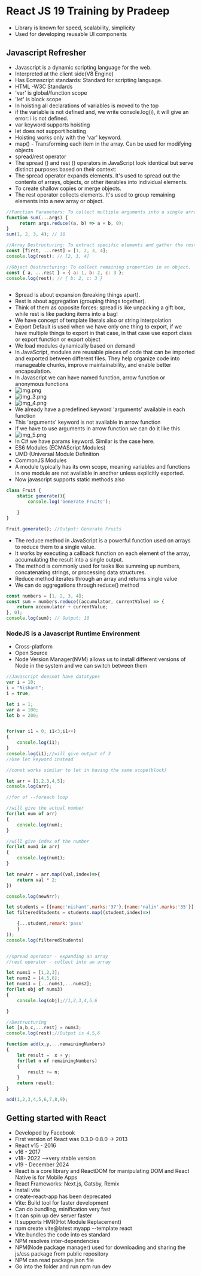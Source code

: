 # React JS 19 Training by Pradeep
- Library is known for speed, scalability, simplicity
- Used for developing reusable UI components
## Javascript Refresher
- Javascript is a dynamic scripting language for the web.
- Interpreted at the client side(V8 Engine)
- Has Ecmascript standards: Standard for scripting language.
- HTML -W3C Standards
- 'var' is global/function scope
- 'let' is block scope
- In hoisting all declarations of variables is moved to the top
- if the variable is not defined and, we write console.log(i), it will give an error: i is not defined.
- var keyword supports hoisting
- let does not support hoisting 
- Hoisting works only with the 'var' keyword.
- map() - Transforming each item in the array. Can be used for modifying objects
- spread/rest operator
- The spread () and rest () operators in JavaScript look identical but serve distinct purposes based on their context:
- The spread operator expands elements. It's used to spread out the contents of arrays, objects, or other iterables into individual elements.
-  To create shallow copies or merge objects.
- The rest operator collects elements. It's used to group remaining elements into a new array or object.
```js
//Function Parameters: To collect multiple arguments into a single array.
function sum(...args) {
     return args.reduce((a, b) => a + b, 0);
}
sum(1, 2, 3, 4); // 10

//Array Destructuring: To extract specific elements and gather the rest
const [first, ...rest] = [1, 2, 3, 4];
console.log(rest); // [2, 3, 4]

//Object Destructuring: To collect remaining properties in an object.
const { a, ...rest } = { a: 1, b: 2, c: 3 };
console.log(rest); // { b: 2, c: 3 }



```
- Spread is about expansion (breaking things apart).
- Rest is about aggregation (grouping things together).
- Think of them as opposite forces: spread is like unpacking a gift box, while rest is like packing items into a bag!
- We have concept of template literals also or string interpolation
- Export Default is used when we have only one thing to export, if we have multiple things to export in that case, in that case use export class or export function or export object
- We load modules dynamically based on demand
- In JavaScript, modules are reusable pieces of code that can be imported and exported between different files. They help organize code into manageable chunks, improve maintainability, and enable better encapsulation.
- In Javascript we can have named function, arrow function or anonymous functions
- ![img.png](img.png)
- ![img_3.png](img_3.png)
- ![img_4.png](img_4.png)
- We already have a predefined keyword 'arguments' available in each function
- This 'arguments' keyword is not available in arrow function
- If we have to use arguments in arrow function we can do it like this
- ![img_5.png](img_5.png)
- In C# we have params keyword. Similar is the case here.
- ES6 Modules (ECMAScript Modules)
-  UMD (Universal Module Definition
- CommonJS Modules
- A module typically has its own scope, meaning variables and functions in one module are not available in another unless explicitly exported.
- Now javascript supports static methods also
```js
class Fruit {
    static generate(){
        console.log('Generate Fruits');

    }
}

Fruit.generate(); //Output: Generate Fruits
```
- The reduce method in JavaScript is a powerful function used on arrays to reduce them to a single value. 
- It works by executing a callback function on each element of the array, accumulating the result into a single output. 
- The method is commonly used for tasks like summing up numbers, concatenating strings, or processing data structures.
- Reduce method iterates through an array and returns single value
- We can do aggregations through reduce() method
```js
const numbers = [1, 2, 3, 4];
const sum = numbers.reduce((accumulator, currentValue) => {
    return accumulator + currentValue;
}, 0);
console.log(sum); // Output: 10

```


### NodeJS is a Javascript Runtime Environment
- Cross-platform
- Open Source
- Node Version Manager(NVM) allows us to install different versions of Node in the system and we can switch between them
```js
//Javascript doesnot have datatypes
var i = 10;
i = "Nishant";
i = true;

let i = 1;
var a = 100;
let b = 200;


for(var i1 = 0; i1<3;i1++)
{
    console.log(i1);
}
console.log(i1);//will give output of 3
//Use let keyword instead

//const works similar to let in having the same scope(block)

let arr = [1,2,3,4,5];
console.log(arr);

//for of --foreach loop

//will give the actual number
for(let num of arr)
{
    console.log(num);
}

//will give index of the number
for(let num1 in arr)
{
    console.log(num1);
}

let newArr = arr.map((val,index)=>{
    return val * 2;
})

console.log(newArr);

let students = [{name:'nishant',marks:'37'},{name:'nalin',marks:'35'}];
let filteredStudents = students.map((student,index)=>(

    {...student,remark:'pass'
    }
));
console.log(filteredStudents)


//spread operator - expanding an array
//rest operator - collect into an array

let nums1 = [1,2,3];
let nums2 = [4,5,6];
let nums3 = [...nums1,...nums2];
for(let obj of nums3)
{
    console.log(obj);//1,2,3,4,5,6

}

//Destructuring
let [a,b,c,...rest] = nums3;
console.log(rest);//Output is 4,5,6

function add(x,y,...remainingNumbers)
{
    let result =  x + y;
    for(let n of remainingNumbers)
    {
        result += n;
    }
    return result;
}

add(1,2,3,4,5,6,7,8,9);

```


## Getting started with React
- Developed by Facebook
- First version of React was 0.3.0-0.8.0 -> 2013
- React v15 - 2016
- v16 - 2017
- v18- 2022 -->very stable version
- v19 - December 2024
- React is a core library and ReactDOM for manipulating DOM and React Native is for Mobile Apps
- React Frameworks: Next.js, Gatsby, Remix
- Install vite
- create-react-app has been deprecated
- Vite: Build tool for faster development
- Can do bundling, minification very fast
- It can spin up dev server faster
- It supports HMR(Hot Module Replacement)
- npm create vite@latest myapp --template react
- Vite bundles the code into es standard
- NPM resolves inter-dependencies
- NPM(Node package manager) used for downloading and sharing the js/css package from public repository
- NPM can read package.json file
- Go into the folder and run npm run dev
